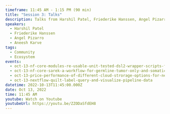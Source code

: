 ```yaml
---
timeframe: 11:45 AM - 1:15 PM (90 min)
title: "Session 3: Talks"
description: Talks from Harshil Patel, Friederike Hanssen, Angel Pizarro and Aneesh Karve.
speakers:
  - Harshil Patel
  - Friederike Hanssen
  - Angel Pizarro
  - Aneesh Karve
tags:
  - Community
  - Ecosystem
events:
  - oct-13-nf-core-modules-re-usable-unit-tested-dsl2-wrapper-scripts-for-the-nextflow-community
  - oct-13-nf-core-sarek-a-workflow-for-germline-tumor-only-and-somatic-analysis-of-ngs-data
  - oct-13-price-performance-of-different-cloud-strorage-options-for-nextflow-workflows
  - oct-13-nextflow-quilt-label-query-and-visualize-pipeline-data
datetime: 2022-10-13T11:45:00.000Z
date: Oct 13, 2022
time: 11:45 AM
youtube: Watch on Youtube
youtubeUrl: https://youtu.be/ZZODaSfdEH8
---
```


